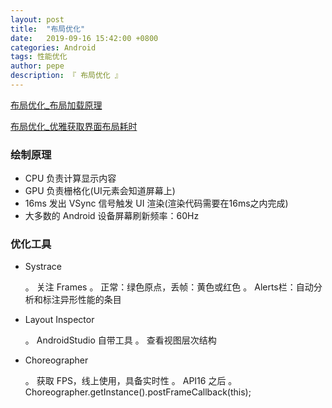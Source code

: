 ```yaml
---
layout: post
title:  "布局优化"
date:   2019-09-16 15:42:00 +0800
categories: Android
tags: 性能优化
author: pepe
description: 『 布局优化 』
---
```


[布局优化_布局加载原理](https://494778200pepe.github.io/android/2019/09/16/布局优化_布局加载原理.html)

[布局优化_优雅获取界面布局耗时](https://494778200pepe.github.io/android/2019/09/16/布局优化_优雅获取界面布局耗时.html)




### **绘制原理**

* CPU 负责计算显示内容
* GPU 负责栅格化(UI元素会知道屏幕上)
* 16ms 发出 VSync 信号触发 UI 渲染(渲染代码需要在16ms之内完成)
* 大多数的 Android 设备屏幕刷新频率：60Hz 

### **优化工具**

* Systrace

	。 关注 Frames
	。 正常：绿色原点，丢帧：黄色或红色
	。 Alerts栏：自动分析和标注异形性能的条目

* Layout Inspector

	。 AndroidStudio 自带工具
	。 查看视图层次结构

* Choreographer

	。 获取 FPS，线上使用，具备实时性
	。 API16 之后
	。 Choreographer.getInstance().postFrameCallback(this);


































